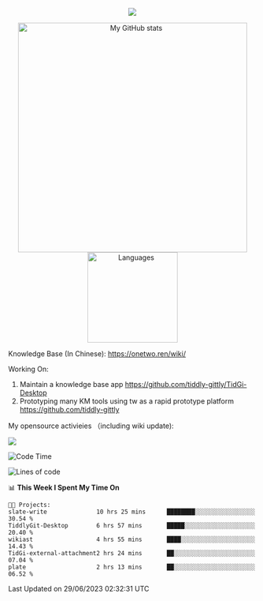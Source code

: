 <a href="https://github.com/linonetwo">
    <p align="center">
        <img src="https://github-profile-trophy.vercel.app/?username=linonetwo&column=7&theme=onedark"/>
    </p>
</a>
<a align="center" href="https://github.com/linonetwo">
  <p align="center">
    <img src="https://github-readme-stats.vercel.app/api?username=linonetwo&show_icons=true&count_private=true" alt="My GitHub stats" width="465"/>
    <img src="https://github-readme-stats.vercel.app/api/top-langs/?username=linonetwo&layout=compact&langs_count=10" alt="Languages" height="183">
  </p>
</a>

Knowledge Base (In Chinese): https://onetwo.ren/wiki/

Working On: 

1. Maintain a knowledge base app https://github.com/tiddly-gittly/TidGi-Desktop
1. Prototyping many KM tools using tw as a rapid prototype platform https://github.com/tiddly-gittly

My opensource activieies （including wiki update):

![](https://visitor-badge.glitch.me/badge?page_id=linonetwo.linonetwo)

<!--START_SECTION:waka-->
![Code Time](http://img.shields.io/badge/Code%20Time-1%2C945%20hrs%2026%20mins-blue)

![Lines of code](https://img.shields.io/badge/From%20Hello%20World%20I%27ve%20Written-56.9%20million%20lines%20of%20code-blue)

📊 **This Week I Spent My Time On** 

```text
🐱‍💻 Projects: 
slate-write              10 hrs 25 mins      ████████░░░░░░░░░░░░░░░░░   30.54 % 
TiddlyGit-Desktop        6 hrs 57 mins       █████░░░░░░░░░░░░░░░░░░░░   20.40 % 
wikiast                  4 hrs 55 mins       ████░░░░░░░░░░░░░░░░░░░░░   14.43 % 
TidGi-external-attachment2 hrs 24 mins       ██░░░░░░░░░░░░░░░░░░░░░░░   07.04 % 
plate                    2 hrs 13 mins       ██░░░░░░░░░░░░░░░░░░░░░░░   06.52 % 
```


 Last Updated on 29/06/2023 02:32:31 UTC
<!--END_SECTION:waka-->
